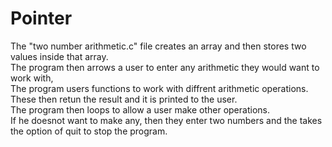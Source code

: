 # Pointer
The "two number arithmetic.c" file creates an array and then stores two values inside that array.<br />
The program then arrows a user to enter any arithmetic they would want to work with,<br />
The program users functions to work with diffrent arithmetic operations.<br />
These then retun the result and it is printed to the user.<br />
The program then loops to allow a user make other operations.<br />
If he doesnot want to make any, then they enter two numbers and the takes the option of quit to stop the program.
